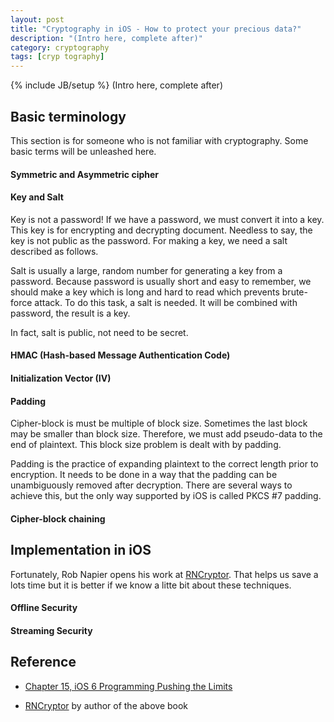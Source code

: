 ```yaml
---
layout: post
title: "Cryptography in iOS - How to protect your precious data?"
description: "(Intro here, complete after)"
category: cryptography
tags: [cryp tography]
---
```

{% include JB/setup %}
(Intro here, complete after)

## Basic terminology
This section is for someone who is not familiar with cryptography. Some basic terms will be unleashed here.

#### Symmetric and Asymmetric cipher


#### Key and Salt
Key is not a password! If we have a password, we must convert it into a key. This key is for encrypting and decrypting document. Needless to say, the key is not public as the password. For making a key, we need a salt described as follows.

Salt is usually a large, random number for generating a key from a password. Because password is usually short and easy to remember, we should make a key which is long and hard to read which prevents brute-force attack. To do this task, a salt is needed. It will be combined with password, the result is a key.

In fact, salt is public, not need to be secret.



#### HMAC (Hash-based Message Authentication Code)


#### Initialization Vector (IV)


#### Padding
Cipher-block is must be multiple of block size. Sometimes the last block may be smaller than block size. Therefore, we must add pseudo-data to the end of plaintext. This block size problem is dealt with by padding.

Padding is the practice of expanding plaintext to the correct length prior to encryption. It needs to be done in a way that the padding can be unambiguously removed after decryption. There are several ways to achieve this, but the only way supported by iOS is called PKCS #7 padding.

#### Cipher-block chaining


## Implementation in iOS
Fortunately, Rob Napier opens his work at [RNCryptor](https://github.com/rnapier/RNCryptor). That helps us save a lots time but it is better if we know a litte bit about these techniques.


#### Offline Security


#### Streaming Security



## Reference
- [Chapter 15, iOS 6 Programming Pushing the Limits](http://www.amazon.com/iOS-Programming-Pushing-Limits-Application/dp/1118449959)

- [RNCryptor](https://github.com/rnapier/RNCryptor) by author of the above book


